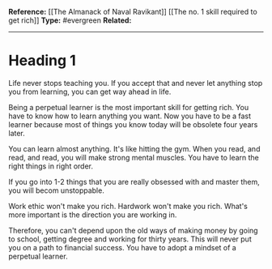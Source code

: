 
**Reference:** [[The Almanack of Naval Ravikant]] [[The no. 1 skill required to get rich]]
**Type:** #evergreen 
**Related:**

----
# Heading 1

Life never stops teaching you. If you accept that and never let anything stop you from learning, you can get way ahead in life. 

Being a perpetual learner is the most important skill for getting rich. You have to know how to learn anything you want. Now you have to be a fast learner because most of things you know today will be obsolete four years later.

You can learn almost anything. It's like hitting the gym. When you read, and read, and read, you will make strong mental muscles. You have to learn the right things in right order. 

If you go into 1-2 things that you are really obsessed with and master them, you will becom unstoppable. 

Work ethic won't make you rich. Hardwork won't make you rich. What's more important is the direction you are working in.

Therefore, you can't depend upon the old ways of making money by going to school, getting degree and working for thirty years. This will never put you on a path to financial success. You have to adopt a mindset of a perpetual learner.